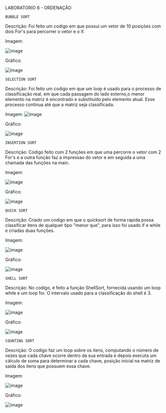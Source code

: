 LABORATORIO 6 - ORDENAÇÃO

    BUBBLE SORT

Descrição: Foi feito um codigo em que possui um vetor de 10 posições com dois For's para percorrer o vetor e o if.

Imagem: 

![image](https://user-images.githubusercontent.com/101759423/195241007-b09ba758-32f5-4c99-8ad5-86e841324219.png)

Gráfico:

![image](https://user-images.githubusercontent.com/101759423/195255066-c75e06ca-40ea-41d0-bc37-5e30b49d5c5e.png)

    SELECTION SORT

Descrição: Foi feito um codigo em que um loop é usado para o processo de classificação real, em que cada passagem do lado externo,o menor elemento na matriz é encontrado e substituído pelo elemento atual. Esse processo continua até que a matriz seja classificada.

Imagem: ![image](https://user-images.githubusercontent.com/101759423/195241994-45bad8dd-4edb-4eb9-8fc8-5f2c64159145.png)

Gráfico:

![image](https://user-images.githubusercontent.com/101759423/195255472-d53043f2-b482-4645-98b9-a6d424c05d7e.png)

    INSERTION SORT

Descrição: Código feito com 2 funções em que uma percorre o vetor com 2 For's e a outra função faz a impressao do vetor e em seguida a uma chamada das funções na main.

Imagem:

![image](https://user-images.githubusercontent.com/101759423/195243655-8573d55a-558d-408d-9d50-59d2485863bd.png)

Gráfico:

![image](https://user-images.githubusercontent.com/101759423/195255778-3176d3c6-7a46-4c00-b5e9-a7a7938c0e2e.png)

    QUICK SORT

Descrição: Criado um codigo em que o quicksort de forma rapida possa classificar itens de qualquer tipo "menor que", para isso foi usado if e while e criadas duas funções.

Imagem:

![image](https://user-images.githubusercontent.com/101759423/195251308-5e423b5b-9bca-4e0d-85e9-a8bf54629be5.png)

Gráfico:

![image](https://user-images.githubusercontent.com/101759423/195256129-de74688f-e689-4f6e-bf9b-0bbaf584a908.png)

    SHELL SORT

Descrição: No codigo, é feito a função ShellSort, fornecida usando um loop while e um loop for. O intervalo usado para a classificação do shell é 3.

Imagem:

![image](https://user-images.githubusercontent.com/101759423/195252392-46a7f474-af41-4d03-b78f-7227726c5aa0.png)

Gráfico:

![image](https://user-images.githubusercontent.com/101759423/195256672-58c40de5-b40b-4ffc-ac5d-0e3db3d76121.png)

    COUNTING SORT

Descrição: O codigo faz um loop sobre os itens, computando o número de vezes que cada chave ocorre dentro da sua entrada e depois executa um cálculo de soma para determinar a cada chave, posição inicial na matriz de saída dos itens que possuem essa chave.

Imagem:

![image](https://user-images.githubusercontent.com/101759423/195254179-1d804314-74e8-4160-ab2c-92ad601f245f.png)

Gráfico:

![image](https://user-images.githubusercontent.com/101759423/195257097-635aeab9-c8a8-41df-b3ca-68c0b069a69c.png)
